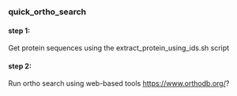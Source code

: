 ### quick_ortho_search


#### step 1: 
Get protein sequences using the extract_protein_using_ids.sh script

#### step 2: 
Run ortho search using web-based tools
https://www.orthodb.org/?
